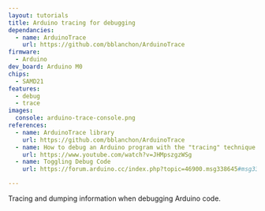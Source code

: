```yaml
---
layout: tutorials
title: Arduino tracing for debugging
dependancies:
  - name: ArduinoTrace
    url: https://github.com/bblanchon/ArduinoTrace
firmware:
  - Arduino
dev_board: Arduino M0
chips:
  - SAMD21
features:
  - debug
  - trace
images:
  console: arduino-trace-console.png
references:
  - name: ArduinoTrace library
    url: https://github.com/bblanchon/ArduinoTrace
  - name: How to debug an Arduino program with the "tracing" technique
    url: https://www.youtube.com/watch?v=JHMpszgzWSg
  - name: Toggling Debug Code
    url: https://forum.arduino.cc/index.php?topic=46900.msg338645#msg338645

---
```


Tracing and dumping information when debugging Arduino code.
